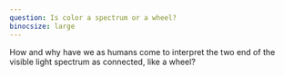 ```yaml
---
question: Is color a spectrum or a wheel?
binocsize: large
---
```


How and why have we as humans come to interpret the two end of the visible light spectrum as connected, like a wheel?
